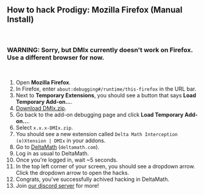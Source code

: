## How to hack Prodigy: Mozilla Firefox (Manual Install)

<br>

### WARNING: Sorry, but DMIx currently doesn't work on Firefox. Use a different browser for now.

<br>

1. Open **Mozilla Firefox**.
2. In Firefox, enter ``about:debugging#/runtime/this-firefox`` in the URL bar.
4. Next to **Temporary Extensions**, you should see a button that says **Load Temporary Add-on...**.
5. [Download DMIx.zip](https://github.com/DxltaMath/DMIx/releases/latest).
6. Go back to the add-on debugging page and click **Load Temporary Add-on...**.
7. Select `x.x.x-DMIx.zip`.
8. You should see a new extension called `Delta Math Interception (e)Xtension | DMIx` in your addons.
9. Go to [DeltaMath](https://deltamath.com/app/student) (``deltamath.com``).
10. Log in as usual to DeltaMath.
11. Once you're logged in, wait ~5 seconds.
12. In the top left corner of your screen, you should see a dropdown arrow. Click the dropdown arrow to open the hacks.
13. Congrats, you've successfully achived hacking in DeltaMath.
14. Join [our discord server](https://dsc.gg/dxlta) for more!